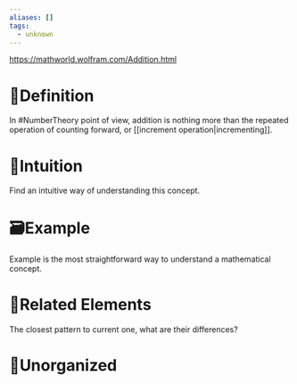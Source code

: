 ```yaml
---
aliases: []
tags:
  - unknown
---
```


https://mathworld.wolfram.com/Addition.html
# 📝Definition
In #NumberTheory point of view, addition is nothing more than the repeated operation of counting forward, or [[increment operation|incrementing]].

# 🧠Intuition
Find an intuitive way of understanding this concept.

# 🗃Example
Example is the most straightforward way to understand a mathematical concept.

# 🌱Related Elements
The closest pattern to current one, what are their differences?


# 🍂Unorganized